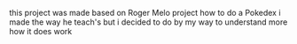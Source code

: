 this project was made based on Roger Melo project how to do a Pokedex i made the way he teach's but
i decided to do by my way to understand more how it does work
